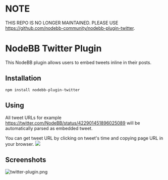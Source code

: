 # NOTE

THIS REPO IS NO LONGER MAINTAINED. PLEASE USE https://github.com/nodebb-community/nodebb-plugin-twitter. 

# NodeBB Twitter Plugin

This NodeBB plugin allows users to embed tweets inline in their posts.

## Installation

	npm install nodebb-plugin-twitter

## Using

All tweet URLs for example https://twitter.com/NodeBB/status/422901451896025089 will be automatically parsed as embedded tweet.

You can get tweet URL by clicking on tweet's time and copying page URL in your browser.
![](http://i.imgur.com/ZkF0Mig.png)

## Screenshots

![twitter-plugin.png](http://i.imgur.com/sTBEVrK.png) 
